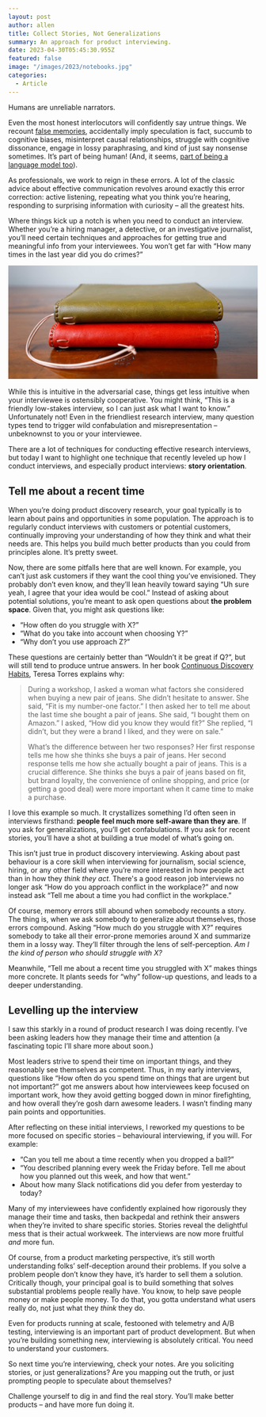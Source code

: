 ```yaml
---
layout: post
author: allen
title: Collect Stories, Not Generalizations
summary: An approach for product interviewing.
date: 2023-04-30T05:45:30.955Z
featured: false
image: "/images/2023/notebooks.jpg"
categories:
  - Article
---
```


Humans are unreliable narrators.

Even the most honest interlocutors will confidently say untrue things. We recount [false memories](https://en.wikipedia.org/wiki/False_memory), accidentally imply speculation is fact, succumb to cognitive biases, misinterpret causal relationships, struggle with cognitive dissonance, engage in lossy paraphrasing, and kind of just say nonsense sometimes. It’s part of being human! (And, it seems, [part of being a language model too](https://en.wikipedia.org/wiki/Confabulation_(neural_networks))).

As professionals, we work to reign in these errors. A lot of the classic advice about effective communication revolves around exactly this error correction: active listening, repeating what you think you’re hearing, responding to surprising information with curiosity – all the greatest hits.

Where things kick up a notch is when you need to conduct an interview. Whether you’re a hiring manager, a detective, or an investigative journalist, you’ll need certain techniques and approaches for getting true and meaningful info from your interviewees. You won’t get far with “How many times in the last year did you do crimes?”

<img src="/images/2023/notebooks.jpg" />

While this is intuitive in the adversarial case, things get less intuitive when your interviewee is ostensibly cooperative. You might think, “This is a friendly low-stakes interview, so I can just ask what I want to know.” Unfortunately not! Even in the friendliest research interview, many question types tend to trigger wild confabulation and misrepresentation – unbeknownst to you or your interviewee.

There are a lot of techniques for conducting effective research interviews, but today I want to highlight one technique that recently leveled up how I conduct interviews, and especially product interviews: **story orientation**.

## Tell me about a recent time

When you’re doing product discovery research, your goal typically is to learn about pains and opportunities in some population. The approach is to regularly conduct interviews with customers or potential customers, continually improving your understanding of how they think and what their needs are. This helps you build much better products than you could from principles alone. It’s pretty sweet.

Now, there are some pitfalls here that are well known. For example, you can’t just ask customers if they want the cool thing you’ve envisioned. They probably don’t even know, and they’ll lean heavily toward saying “Uh sure yeah, I agree that your idea would be cool.” Instead of asking about potential solutions, you’re meant to ask open questions about **the problem space**. Given that, you might ask questions like:

- “How often do you struggle with X?”
- “What do you take into account when choosing Y?”
- “Why don’t you use approach Z?”

These questions are certainly better than “Wouldn’t it be great if Q?”, but will still tend to produce untrue answers. In her book [Continuous Discovery Habits](https://www.goodreads.com/en/book/show/58046715), Teresa Torres explains why:

> During a workshop, I asked a woman what factors she considered when buying a new pair of jeans. She didn’t hesitate to answer. She said, “Fit is my number-one factor.” I then asked her to tell me about the last time she bought a pair of jeans. She said, “I bought them on Amazon.” I asked, “How did you know they would fit?” She replied, “I didn’t, but they were a brand I liked, and they were on sale.”
> 
> What’s the difference between her two responses? Her first response tells me how she thinks she buys a pair of jeans. Her second response tells me how she actually bought a pair of jeans. This is a crucial difference. She thinks she buys a pair of jeans based on fit, but brand loyalty, the convenience of online shopping, and price (or getting a good deal) were more important when it came time to make a purchase.

I love this example so much. It crystallizes something I’d often seen in interviews firsthand: **people feel much more self-aware than they are**. If you ask for generalizations, you’ll get confabulations. If you ask for recent stories, you’ll have a shot at building a true model of what’s going on.

This isn’t just true in product discovery interviewing. Asking about past behaviour is a core skill when interviewing for journalism, social science, hiring, or any other field where you’re more interested in how people act than in how they *think they act*. There's a good reason job interviews no longer ask “How do you approach conflict in the workplace?” and now instead ask “Tell me about a time you had conflict in the workplace.”

Of course, memory errors still abound when somebody recounts a story. The thing is, when we ask somebody to generalize about themselves, those errors compound. Asking “How much do you struggle with X?” requires somebody to take all their error-prone memories around X and summarize them in a lossy way. They’ll filter through the lens of self-perception. *Am I the kind of person who should struggle with X?*

Meanwhile, “Tell me about a recent time you struggled with X” makes things more concrete. It plants seeds for “why” follow-up questions, and leads to a deeper understanding.

## Levelling up the interview

I saw this starkly in a round of product research I was doing recently. I’ve been asking leaders how they manage their time and attention (a fascinating topic I’ll share more about soon.)

Most leaders strive to spend their time on important things, and they reasonably see themselves as competent. Thus, in my early interviews, questions like “How often do you spend time on things that are urgent but not important?” got me answers about how interviewees keep focused on important work, how they avoid getting bogged down in minor firefighting, and how overall they’re gosh darn awesome leaders. I wasn’t finding many pain points and opportunities.

After reflecting on these initial interviews, I reworked my questions to be more focused on specific stories – behavioural interviewing, if you will. For example:

- “Can you tell me about a time recently when you dropped a ball?”
- “You described planning every week the Friday before. Tell me about how you planned out this week, and how that went.”
- About how many Slack notifications did you defer from yesterday to today?

Many of my interviewees have confidently explained how rigorously they manage their time and tasks, then backpedal and rethink their answers when they’re invited to share specific stories. Stories reveal the delightful mess that is their actual workweek. The interviews are now more fruitful *and* more fun.

Of course, from a product marketing perspective, it’s still worth understanding folks’ self-deception around their problems. If you solve a problem people don’t know they have, it’s harder to sell them a solution. Critically though, your principal goal is to build something that solves substantial problems people really have. You know, to help save people money or make people money. To do that, you gotta understand what users really do, not just what they *think* they do.

Even for products running at scale, festooned with telemetry and A/B testing, interviewing is an important part of product development. But when you’re building something new, interviewing is absolutely critical. You need to understand your customers.

So next time you’re interviewing, check your notes. Are you soliciting stories, or just generalizations? Are you mapping out the truth, or just prompting people to speculate about themselves?

Challenge yourself to dig in and find the real story. You’ll make better products – and have more fun doing it.
